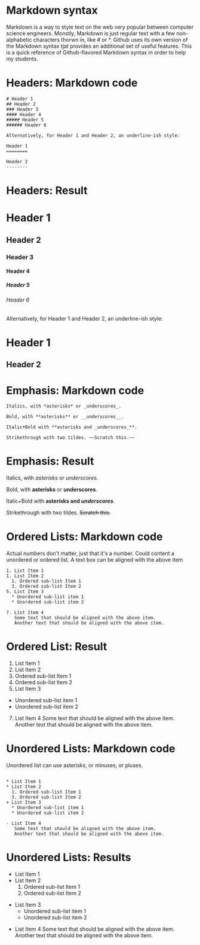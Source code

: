 # Markdown syntax

Markdown is a way to style text on the web very popular between computer science engineers. Monstly, Markdown is just regular text with a few non-alphabetic characters thorwn in, like \# or \*. Github uses its own version of the Markdown syntax tjat provides an additional set of useful features. This is a quick reference of Github-flavored Markdown syntax in order to help my students.

# Headers: Markdown code

```
# Header 1
## Header 2
### Header 3
#### Header 4
##### Header 5
###### Header 6

Alternatively, for Header 1 and Header 2, an underline-ish style:

Header 1
========

Header 2
--------
```
# Headers: Result

# Header 1
## Header 2
### Header 3
#### Header 4
##### Header 5
###### Header 6

Alternatively, for Header 1 and Header 2, an underline-ish style:

Header 1
========

Header 2
--------


# Emphasis: Markdown code
```
Italics, with *asterisks* or _underscores_.

Bold, with **asterisks** or __underscores__.

Italic+Bold with **asterisks and _underscores_**.

Strikethrough with two tildes. ~~Scratch this.~~
```

# Emphasis: Result
Italics, with *asterisks* or _underscores_.

Bold, with **asterisks** or __underscores__.

Italic+Bold with **asterisks and _underscores_**.

Strikethrough with two tildes. ~~Scratch this.~~

# Ordered Lists: Markdown code
Actual numbers don't matter, just that it's a number. Could content a unordered or ordered list. A text box can be aligned with the above item
```
1. List Item 1
1. List Item 2
  1. Ordered sub-list Item 1
  3. Ordered sub-list Item 2
5. List Item 3
  * Unordered sub-list item 1
  * Unordered sub-list item 2
  
7. List Item 4
   Some text that should be aligned with the above item.
   Another text that should be aligned with the above item.
```
# Ordered List: Result
1. List Item 1
1. List Item 2
  1. Ordered sub-list Item 1
  3. Ordered sub-list Item 2
5. List Item 3
  * Unordered sub-list item 1
  * Unordered sub-list item 2
  
7. List Item 4
   Some text that should be aligned with the above item.
   Another text that should be aligned with the above item.
 
 # Unordered Lists: Markdown code
Unordered list can use asterisks, or minuses, or pluses.

```

* List Item 1
* List Item 2
  1. Ordered sub-list Item 1
  3. Ordered sub-list Item 2
+ List Item 3
  * Unordered sub-list item 1
  * Unordered sub-list item 2
  
- List Item 4
   Some text that should be aligned with the above item.
   Another text that should be aligned with the above item.

```

 # Unordered Lists: Results

* List Item 1
* List Item 2
  1. Ordered sub-list Item 1
  3. Ordered sub-list Item 2
+ List Item 3
  * Unordered sub-list item 1
  * Unordered sub-list item 2
  
- List Item 4
   Some text that should be aligned with the above item.
   Another text that should be aligned with the above item.



